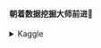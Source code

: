 #### 朝着数据挖掘大师前进👋

<details>
  <summary>Kaggle</summary>  

#### Competition Expert <a href="https://www.kaggle.com/yuetan">:mortar_board:</a>
* :3rd_place_medal: <a href="https://www.kaggle.com/c/birdclef-2022">BirdCLEF 2022 - Identify bird calls in soundscapes</a> @ BirdCLEF 2022   
</details>
